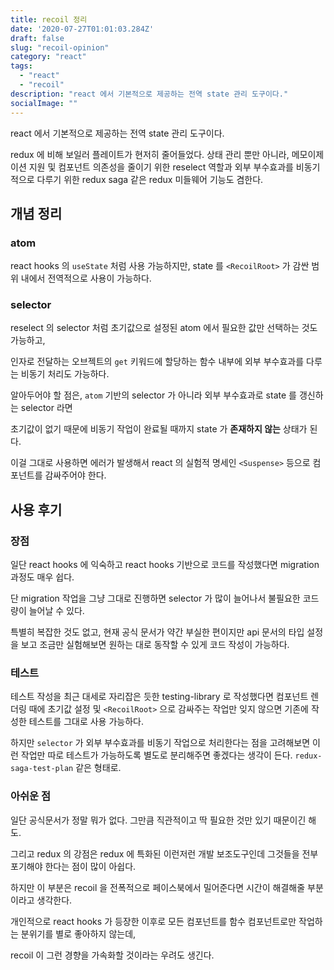 ```yaml
---
title: recoil 정리
date: '2020-07-27T01:01:03.284Z'
draft: false
slug: "recoil-opinion"
category: "react"
tags:
  - "react"
  - "recoil"
description: "react 에서 기본적으로 제공하는 전역 state 관리 도구이다."
socialImage: ""
---
```

react 에서 기본적으로 제공하는 전역 state 관리 도구이다.

redux 에 비해 보일러 플레이트가 현저히 줄어들었다. 상태 관리 뿐만 아니라, 메모이제이션 지원 및 컴포넌트 의존성을 줄이기 위한 reselect 역할과 외부 부수효과를 비동기적으로 다루기 위한 redux saga 같은 redux 미들웨어 기능도 겸한다.

## 개념 정리

### atom

react hooks 의 `useState` 처럼 사용 가능하지만,  state 를 `<RecoilRoot>` 가 감싼 범위 내에서 전역적으로 사용이 가능하다. 

### selector

reselect 의 selector 처럼 초기값으로 설정된 atom 에서 필요한 값만 선택하는 것도 가능하고,

인자로 전달하는 오브젝트의 `get` 키워드에 할당하는 함수 내부에 외부 부수효과를 다루는 비동기 처리도 가능하다.

알아두어야 할 점은, `atom` 기반의 selector 가 아니라 외부 부수효과로 state 를 갱신하는 selector 라면

초기값이 없기 때문에 비동기 작업이 완료될 때까지 state 가 **존재하지 않는** 상태가 된다.

이걸 그대로 사용하면 에러가 발생해서 react 의 실험적 명세인 `<Suspense>` 등으로 컴포넌트를 감싸주어야 한다.

## 사용 후기

### 장점

일단 react hooks 에 익숙하고 react hooks 기반으로 코드를 작성했다면 migration 과정도 매우 쉽다.

단 migration 작업을 그냥 그대로 진행하면 selector 가 많이 늘어나서 불필요한 코드량이 늘어날 수 있다.

특별히 복잡한 것도 없고, 현재 공식 문서가 약간 부실한 편이지만 api 문서의 타입 설정을 보고 조금만 실험해보면 원하는 대로 동작할 수 있게 코드 작성이 가능하다.

### 테스트

테스트 작성을 최근 대세로 자리잡은 듯한 testing-library 로 작성했다면 컴포넌트 렌더링 때에 초기값 설정 및 `<RecoilRoot>` 으로 감싸주는 작업만 잊지 않으면 기존에 작성한 테스트를 그대로 사용 가능하다.

하지만 `selector` 가  외부 부수효과를 비동기 작업으로 처리한다는 점을 고려해보면 이런 작업만 따로 테스트가 가능하도록 별도로 분리해주면 좋겠다는 생각이 든다. `redux-saga-test-plan` 같은 형태로.

### 아쉬운 점

일단 공식문서가 정말 뭐가 없다. 그만큼 직관적이고 딱 필요한 것만 있기 때문이긴 해도.

그리고 redux 의 강점은 redux 에 특화된 이런저런 개발 보조도구인데 그것들을 전부 포기해야 한다는 점이 많이 아쉽다.

하지만 이 부분은 recoil 을 전폭적으로 페이스북에서 밀어준다면 시간이 해결해줄 부분이라고 생각한다.

개인적으로 react hooks 가 등장한 이후로 모든 컴포넌트를 함수 컴포넌트로만 작업하는 분위기를 별로 좋아하지 않는데,

recoil 이 그런 경향을 가속화할 것이라는 우려도 생긴다.
